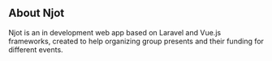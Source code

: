 ## About Njot

Njot is an in development web app based on Laravel and Vue.js frameworks, created to help organizing group presents and their funding for different events.
